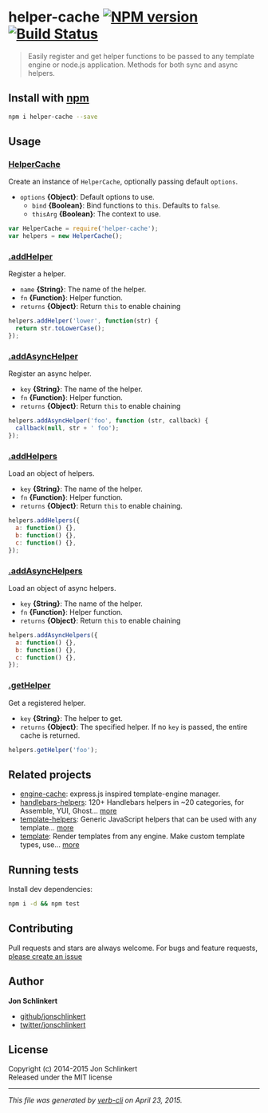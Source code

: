 # helper-cache [![NPM version](https://badge.fury.io/js/helper-cache.svg)](http://badge.fury.io/js/helper-cache)  [![Build Status](https://travis-ci.org/jonschlinkert/helper-cache.svg)](https://travis-ci.org/jonschlinkert/helper-cache)

> Easily register and get helper functions to be passed to any template engine or node.js application. Methods for both sync and async helpers.

## Install with [npm](npmjs.org)

```bash
npm i helper-cache --save
```

## Usage

### [HelperCache](index.js#L27)

Create an instance of `HelperCache`, optionally passing default `options`.

* `options` **{Object}**: Default options to use.  
    - `bind` **{Boolean}**: Bind functions to `this`. Defaults to `false`.
    - `thisArg` **{Boolean}**: The context to use.
      

```js
var HelperCache = require('helper-cache');
var helpers = new HelperCache();
```

### [.addHelper](index.js#L53)

Register a helper.

* `name` **{String}**: The name of the helper.    
* `fn` **{Function}**: Helper function.    
* `returns` **{Object}**: Return `this` to enable chaining  

```js
helpers.addHelper('lower', function(str) {
  return str.toLowerCase();
});
```

### [.addAsyncHelper](index.js#L106)

Register an async helper.

* `key` **{String}**: The name of the helper.    
* `fn` **{Function}**: Helper function.    
* `returns` **{Object}**: Return `this` to enable chaining  

```js
helpers.addAsyncHelper('foo', function (str, callback) {
  callback(null, str + ' foo');
});
```

### [.addHelpers](index.js#L165)

Load an object of helpers.

* `key` **{String}**: The name of the helper.    
* `fn` **{Function}**: Helper function.    
* `returns` **{Object}**: Return `this` to enable chaining.  

```js
helpers.addHelpers({
  a: function() {},
  b: function() {},
  c: function() {},
});
```

### [.addAsyncHelpers](index.js#L202)

Load an object of async helpers.

* `key` **{String}**: The name of the helper.    
* `fn` **{Function}**: Helper function.    
* `returns` **{Object}**: Return `this` to enable chaining  

```js
helpers.addAsyncHelpers({
  a: function() {},
  b: function() {},
  c: function() {},
});
```

### [.getHelper](index.js#L234)

Get a registered helper.

* `key` **{String}**: The helper to get.    
* `returns` **{Object}**: The specified helper. If no `key` is passed, the entire cache is returned.  

```js
helpers.getHelper('foo');
```

## Related projects
* [engine-cache](https://github.com/jonschlinkert/engine-cache): express.js inspired template-engine manager.
* [handlebars-helpers](https://github.com/assemble/handlebars-helpers): 120+ Handlebars helpers in ~20 categories, for Assemble, YUI, Ghost… [more](https://github.com/assemble/handlebars-helpers)
* [template-helpers](https://github.com/jonschlinkert/template-helpers): Generic JavaScript helpers that can be used with any template… [more](https://github.com/jonschlinkert/template-helpers)
* [template](https://github.com/jonschlinkert/template): Render templates from any engine. Make custom template types, use… [more](https://github.com/jonschlinkert/template)

## Running tests
Install dev dependencies:

```bash
npm i -d && npm test
```

## Contributing
Pull requests and stars are always welcome. For bugs and feature requests, [please create an issue](https://github.com/jonschlinkert/helper-cache/issues)

## Author
**Jon Schlinkert**

+ [github/jonschlinkert](https://github.com/jonschlinkert)
+ [twitter/jonschlinkert](http://twitter.com/jonschlinkert)

## License
Copyright (c) 2014-2015 Jon Schlinkert  
Released under the MIT license

***

_This file was generated by [verb-cli](https://github.com/assemble/verb-cli) on April 23, 2015._


[load-helpers]: https://github.com/assemble/load-helpers